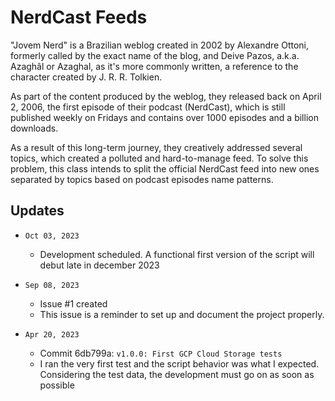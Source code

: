 # NerdCast Feeds

"Jovem Nerd" is a Brazilian weblog created in 2002 by Alexandre 
Ottoni, formerly called by the exact name of the blog, and Deive 
Pazos, a.k.a. Azaghâl or Azaghal, as it's more commonly written, 
a reference to the character created by J. R. R. Tolkien.

As part of the content produced by the weblog, they released 
back on April 2, 2006, the first episode of their podcast 
(NerdCast), which is still published weekly on Fridays and 
contains over 1000 episodes and a billion downloads.

As a result of this long-term journey, they creatively addressed 
several topics, which created a polluted and hard-to-manage feed. 
To solve this problem, this class intends to split the official 
NerdCast feed into new ones separated by topics based on podcast 
episodes name patterns.


## Updates
  - `Oct 03, 2023`
    - Development scheduled. A functional first version of the script 
    will debut late in december 2023

  - `Sep 08, 2023`
    - Issue #1 created
     - This issue is a reminder to set up and document the project 
     properly.

  - `Apr 20, 2023`
    - Commit 6db799a: `v1.0.0: First GCP Cloud Storage tests`
    - I ran the very first test and the script behavior was what 
    I expected. Considering the test data, the development must go on 
    as soon as possible